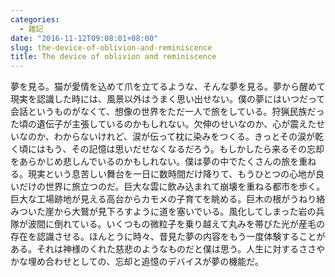 ```yaml
---
categories:
  - 雑記
date: "2016-11-12T09:08:01+08:00"
slug: the-device-of-oblivion-and-reminiscence
title: The device of oblivion and reminiscence
---
```


夢を見る。猫が愛情を込めて爪を立てるような、そんな夢を見る。夢から醒めて現実を認識した時には、風景以外はうまく思い出せない。僕の夢にはいつだって会話というものがなくて、想像の世界をただ一人で旅をしている。狩猟民族だった頃の遺伝子が主張しているのかもしれない。欠伸のせいなのか、心が震えたせいなのか、わからないけれど、涙が伝って枕に染みをつくる。きっとその涙が乾く頃にはもう、その記憶は思いだせなくなるだろう。もしかしたら来るその忘却をあらかじめ悲しんでいるのかもしれない。僕は夢の中でたくさんの旅を重ねる。現実という息苦しい舞台を一日に数時間だけ降りて、もうひとつの心地が良いだけの世界に旅立つのだ。巨大な雲に飲み込まれて崩壊を重ねる都市を歩く。巨大な工場跡地が見える高台からカモメの子育てを眺める。巨木の根がうねり絡みついた崖から大鷲が見下ろすように道を塞いでいる。風化してしまった岩の兵隊が波間に倒れている。いくつもの微粒子を乗り越えて丸みを帯びた光が産毛の存在を認識させる。ほんとうに時々、昔見た夢の内容をもう一度体験することがある。それは神様のくれた慈悲のようなものだと僕は思う。人生に対するささやかな埋め合わせとしての、忘却と追憶のデバイスが夢の機能だ。
